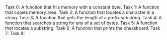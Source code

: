 Task 0: A function that fills memory with a constant byte.
Task 1: A function that copies memory area.
Task 2: A function that locates a character in a string.
Task 3: A function that gets the length of a prefix substring.
Task 4: A function that searches a string for any of a set of bytes.
Task 5: A function that locates a substring.
Task 6: A function that prints the chessboard.
Task 7:
Task 8:
